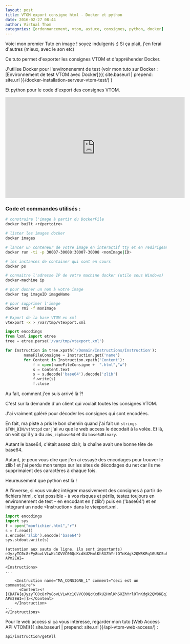 ```yaml
---
layout: post
title: VTOM export consigne html - Docker et python 
date: 2016-02-27 08:44
author: Virtual Thom
categories: [ordonnancement, vtom, astuce, consignes, python, docker]
---
```

Voici mon premier Tuto en image ! soyez indulgents :) 
Si ça plait, j'en ferai d'autres (mieux, avec le son etc)

Ce tuto permet d'exporter les consignes VTOM et d'appréhender Docker.

J'utilise Docker pour l'environenemnt de test (voir mon tuto sur Docker : [Environnement de test VTOM avec Docker]({{ site.baseurl | prepend: site.url }}/docker-installation-serveur-vtom-test/) )

Et python pour le code d'export des consignes VTOM.

<iframe width="560" height="315" src="https://www.youtube.com/embed/QfWva3NoZCE" frameborder="0" allowfullscreen></iframe>

### Code et commandes utilisés : 

```bash
# construire l'image à partir du DockerFile
docker built <répertoire>

# lister les images docker
docker images

# lancer un conteneur de votre image en interactif tty et en redirigeant les ports de votre machine vers le conteneur (IHM)
docker run -ti -p 30007-30008:30007-30008 <nomImage|ID>

# les instances de container qui sont en cours
docker ps

# connaitre l'adresse IP de votre machine docker (utile sous Windows)
docker-machine ip

# pour donner un nom à votre image
docker tag imageID imageName

# pour supprimer l'image
docker rmi -f monImage

# Export de la base VTOM en xml
vtexport -x > /var/tmp/vtexport.xml
```

```python
import encodings
from lxml import etree
tree = etree.parse('/var/tmp/vtexport.xml')

for Instruction in tree.xpath('/Domain/Instructions/Instruction'):
		nameFileConsigne = Instruction.get('name')
		for Content in Instruction.xpath('Content'):
			f = open(nameFileConsigne +  ".html","w")
			s = Content.text
			s = s.decode('base64').decode('zlib')
			f.write(s)
			f.close
```


Au fait, comment j'en suis arrivé là ?!

C'est sur la demande d'un client qui voulait toutes les consignes VTOM.

J'ai vraiment galéré pour décoder les consignes qui sont encodées.

En fait, ma piste a pris le bon chemin quand j'ai fait un `strings $TOM_BIN/vthttpd` car j'ai vu que le web access le décodait à la volée. Et là, on voit qu'il y a du `abs_zipbase64` et du `base64Binary`.

Autant le base64, c'était assez clair, la chaîne avait une bonne tête de base64.

Autant, je peux vous dire que j'en ai essayé des encodages pour trouver le zlib ! et j'ai perdu mon temps sur les sites de décodages du net car ils me supprimaient des caractères à chaque fois.

Heureusement que python est là !

A l'inverse, si vous voulez intégrer massivement des consignes à partir de fichiers html, c'est possible - à vos risques et périls, testez toujours en environnement de test -  en encodant en ('zlib') puis en ('base64') et en intégrant un node &lt;Instruction&gt; dans le vtexport.xml.

```python
import encodings
import sys
f = open("monfichier.html","r")
s = f.read()
s.encode('zlib').encode('base64')
sys.stdout.write(s)
```

```
(attention aux sauts de ligne, ils sont importants)
eJyzyTC0c8rPy8ovLVLwKc1OVVC00QcKcdkU2HmlKhSXZhYrlOTnKdgk2QW8KEq10U8CSukX2HEB
APm2EWI=
```

```
<Instructions>
...
  
    <Instruction name="MA_CONSIGNE_1" comment="ceci est un commentaire">
      <Content><![CDATA[eJyzyTC0c8rPy8ovLVLwKc1OVVC00QcKcdkU2HmlKhSXZhYrlOTnKdgk2QW8KEq10U8CSukX2HEB
APm2EWI=]]></Content>
    </Instruction>
...
</Instructions>
```

Pour le web access si ça vous intéresse, regarder mon tuto [Web Access API VTOM]({{ site.baseurl | prepend: site.url }}/api-vtom-web-access/)  : 

```
api/instruction/getAll 
```
